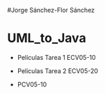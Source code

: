 #Jorge Sánchez-Flor Sánchez

# UML_to_Java


- Películas Tarea 1 ECV05-10 

- Películas Tarea 2 ECV05-20

- PCV05-10 
